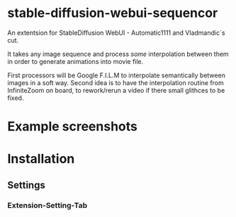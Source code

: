 # stable-diffusion-webui-sequencor
An extentsion for StableDiffusion WebUI - Automatic1111 and Vladmandic´s cut.

It takes any image sequence and process *some* interpolation between them in order to generate animations into movie file.

First processors will be Google F.I.L.M to interpolate semantically between images in a soft way.
Second idea is to have the interpolation routine from InfiniteZoom on board, to rework/rerun a video if there small glithces to be fixed.

# Example screenshots


# Installation



## Settings

### Extension-Setting-Tab



